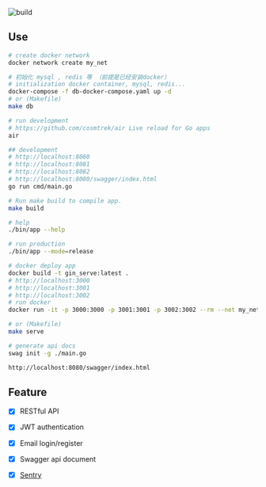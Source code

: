 ![build](https://github.com/freeshineit/gin_serve/workflows/build/badge.svg)


## Use

```bash
# create docker network
docker network create my_net

# 初始化 mysql , redis 等 （前提是已经安装docker） 
# initialization docker container, mysql, redis...
docker-compose -f db-docker-compose.yaml up -d
# or (Makefile)
make db

# run development
# https://github.com/cosmtrek/air Live reload for Go apps
air

## development
# http://localhost:8080
# http://localhost:8081
# http://localhost:8082
# http://localhost:8080/swagger/index.html
go run cmd/main.go

# Run make build to compile app.
make build

# help
./bin/app --help

# run production 
./bin/app --mode=release

# docker deploy app
docker build -t gin_serve:latest .
# http://localhost:3000
# http://localhost:3001
# http://localhost:3002
# run docker
docker run -it -p 3000:3000 -p 3001:3001 -p 3002:3002 --rm --net my_net --name gin_serve_api_service gin_serve:latest

# or (Makefile)
make serve

# generate api docs
swag init -g ./main.go

http://localhost:8080/swagger/index.html

```

## Feature 

- [x] RESTful API 
- [x] JWT authentication
- [x] Email login/register
- [x] Swagger api document
- [x] [Sentry](https://sentry.io/welcome/)



